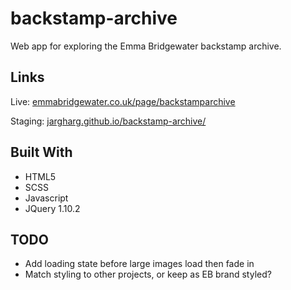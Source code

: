 # backstamp-archive
Web app for exploring the Emma Bridgewater backstamp archive.

## Links
Live: <a href="https://www.emmabridgewater.co.uk/page/backstamparchive">emmabridgewater.co.uk/page/backstamparchive</a>

Staging: <a href="https://jargharg.github.io/backstamp-archive/">jargharg.github.io/backstamp-archive/</a>

## Built With
* HTML5
* SCSS
* Javascript  
* JQuery 1.10.2

## TODO
* Add loading state before large images load then fade in
* Match styling to other projects, or keep as EB brand styled?
